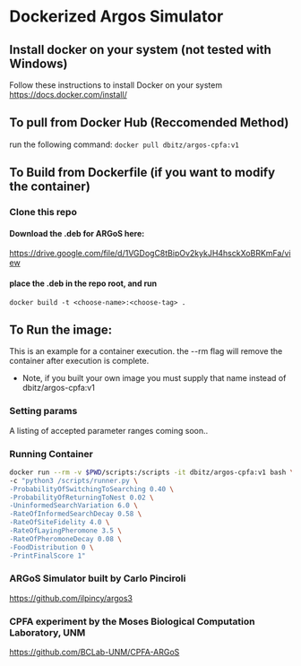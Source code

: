 # Dockerized Argos Simulator 


## Install docker on your system (not tested with Windows)
Follow these instructions to install Docker on your system
https://docs.docker.com/install/

## To pull from Docker Hub (Reccomended Method)
run the following command:
```docker pull dbitz/argos-cpfa:v1```

## To Build from Dockerfile (if you want to modify the container)
### Clone this repo
#### Download the .deb for ARGoS here:
https://drive.google.com/file/d/1VGDogC8tBipOv2kykJH4hsckXoBRKmFa/view
#### place the .deb in the repo root, and run
```docker build -t <choose-name>:<choose-tag> .```



## To Run the image:
This is an example for a container execution. the --rm flag will remove the container after execution is complete. 
* Note, if you built your own image you must supply that name instead of dbitz/argos-cpfa:v1
### Setting params
A listing of accepted parameter ranges coming soon..
### Running Container
```bash
docker run --rm -v $PWD/scripts:/scripts -it dbitz/argos-cpfa:v1 bash \
-c "python3 /scripts/runner.py \
-ProbabilityOfSwitchingToSearching 0.40 \
-ProbabilityOfReturningToNest 0.02 \
-UninformedSearchVariation 6.0 \
-RateOfInformedSearchDecay 0.58 \
-RateOfSiteFidelity 4.0 \
-RateOfLayingPheromone 3.5 \
-RateOfPheromoneDecay 0.08 \
-FoodDistribution 0 \
-PrintFinalScore 1"
```


### ARGoS Simulator built by Carlo Pinciroli
https://github.com/ilpincy/argos3
### CPFA experiment by the Moses Biological Computation Laboratory, UNM
https://github.com/BCLab-UNM/CPFA-ARGoS
